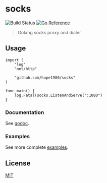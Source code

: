 # socks
![Build Status](https://github.com/hupe1980/socks/workflows/build/badge.svg) 
[![Go Reference](https://pkg.go.dev/badge/github.com/hupe1980/socks.svg)](https://pkg.go.dev/github.com/hupe1980/socks)
> Golang socks proxy and dialer

## Usage
```golang
import (
	"log"
	"net/http"

	"github.com/hupe1980/socks"
)

func main() {
	log.Fatal(socks.ListenAndServe(":1080")
}
```

### Documentation
See [godoc](https://pkg.go.dev/github.com/hupe1980/mitmproxy).

### Examples
See more complete [examples](https://github.com/hupe1980/socks/tree/main/_examples).

## License
[MIT](LICENCE)
